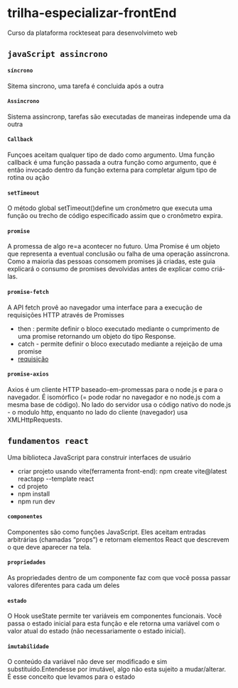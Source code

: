 # trilha-especializar-frontEnd
Curso da plataforma rockteseat para desenvolvimeto web
## `javaScript assincrono`
#### `síncrono`
Sitema sincrono, uma tarefa é concluida após a outra
#### `Assincrono`
Sistema assincronp, tarefas são executadas de maneiras independe uma da outra
#### `Callback`
Funçoes aceitam qualquer tipo de dado como argumento.
Uma função callback é uma função passada a outra função como argumento, que é então invocado dentro da função externa para completar algum tipo de rotina ou ação
#### `setTimeout`
O método global setTimeout()define um cronômetro que executa uma função ou trecho de código especificado assim que o cronômetro expira.
#### `promise`
A promessa de algo re=a acontecer no futuro. Uma Promise é um objeto que representa a eventual conclusão ou falha de uma operação assíncrona. Como a maioria das pessoas consomem promises já criadas, este guia explicará o consumo de promises devolvidas antes de explicar como criá-las.
#### `promise-fetch`
A API fetch provê ao navegador uma interface para a execução de requisições HTTP através de Promisses
- then : permite definir o bloco executado mediante o cumprimento de uma promise retornando um objeto do tipo Response.
- catch - permite definir o bloco executado mediante a rejeição de uma promise
- [requisição](https://www.alura.com.br/artigos/metodos-de-requisicao-do-http)
#### `promise-axios`
Axios é um cliente HTTP baseado-em-promessas para o node.js e para o navegador. É isomórfico (= pode rodar no navegador e no node.js com a mesma base de código). No lado do servidor usa o código nativo do node.js - o modulo http, enquanto no lado do cliente (navegador) usa XMLHttpRequests.

## `fundamentos react`
Uma biblioteca JavaScript para construir interfaces de usuário
- criar projeto usando vite(ferramenta front-end):  npm create vite@latest reactapp --template react
- cd projeto
- npm install
- npm run dev
#### `componentes`
Componentes são como funções JavaScript. Eles aceitam entradas arbitrárias (chamadas “props”) e retornam elementos React que descrevem o que deve aparecer na tela.
#### `propriedades`
As propriedades dentro de um componente faz com que você possa passar valores diferentes para cada um deles
#### `estado`
O Hook useState permite ter variáveis em componentes funcionais. Você passa o estado inicial para esta função e ele retorna uma variável com o valor atual do estado (não necessariamente o estado inicial).
#### `imutabilidade`
O conteúdo da variável não deve ser modificado e sim substituído.Entendesse por imutável, algo não esta sujeito a mudar/alterar. É esse conceito que levamos para o estado




